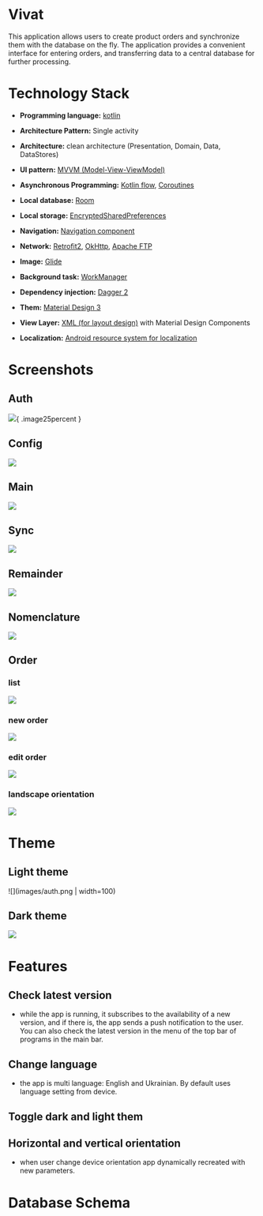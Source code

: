 # Vivat
This application allows users to create product orders and synchronize them with the database on the fly. The application provides a convenient interface for entering orders, and transferring data to a central database for further processing.

# Technology Stack
* **Programming language:** [kotlin](https://kotlinlang.org/)
* **Architecture Pattern:** Single activity
* **Architecture:** clean architecture (Presentation, Domain, Data, DataStores)
* **UI pattern:** [MVVM (Model-View-ViewModel)](https://en.m.wikipedia.org/wiki/Model%E2%80%93view%E2%80%93viewmodel)
* **Asynchronous Programming:** [Kotlin flow](https://kotlinlang.org/docs/flow.html), [Coroutines](https://kotlinlang.org/docs/coroutines-overview.html)

* **Local database:** [Room](https://developer.android.com/jetpack/androidx/releases/room)
* **Local storage:** [EncryptedSharedPreferences](https://developer.android.com/reference/androidx/security/crypto/EncryptedSharedPreferences)
* **Navigation:** [Navigation component](https://developer.android.com/guide/navigation)
* **Network:** [Retrofit2](https://square.github.io/retrofit/), [OkHttp](https://square.github.io/okhttp/), [Apache FTP](https://commons.apache.org/proper/commons-net/apidocs/org/apache/commons/net/ftp/FTPClient.html)
* **Image:** [Glide](https://github.com/bumptech/glide?tab=readme-ov-file)
* **Background task:** [WorkManager](https://developer.android.com/topic/libraries/architecture/workmanager)
* **Dependency injection:** [Dagger 2](https://dagger.dev/)
* **Them:** [Material Design 3](https://m3.material.io/)
* **View Layer:** [XML (for layout design)](https://developer.android.com/develop/ui/views/layout/declaring-layout) with Material Design Components
* **Localization:** [Android resource system for localization](https://developer.android.com/guide/topics/resources/localization)

# Screenshots
## Auth
![](images/auth.png){ .image25percent }
## Config
![](images/config.png)
## Main
![](images/main.png)
## Sync
![](images/sync.png)
## Remainder
![](images/remainder.png)
## Nomenclature
![](images/nomenclature.png)
## Order
### list
![](images/order-list.png)
### new order
![](images/order-new.png)
### edit order
![](images/order-edit.png)
### landscape orientation
![](images/auth-landscape.png)


# Theme
## Light theme
![](images/auth.png | width=100)
## Dark theme
![](images/auth-night.png)
# Features
## Check latest version
* while the app is running, it subscribes to the availability of a new version, and if there is, the app sends a push notification to the user. You can also check the latest version in the menu of the top bar of programs in the main bar.

## Change language
* the app is multi language: English and Ukrainian. By default uses language setting from device.

## Toggle dark and light them

## Horizontal and vertical orientation
* when user change device orientation app dynamically recreated with new parameters.

# Database Schema





